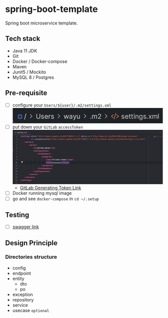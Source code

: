 # spring-boot-template

Spring boot microservice template.

## Tech stack
- Java 11 JDK
- Git
- Docker / Docker-compose
- Maven
- Junit5 / Mockito
- MySQL 8 / Postgres

## Pre-requisite

- [ ] configure your `Users/${user}/.m2/settings.xml` ![img.png](m2-path.png)
- [ ] put down your `GitLab` `accessToken` ![img.png](setting-xml.png)
  - [GitLab Generating Token Link](https://deloitte.team/help/user/profile/personal_access_tokens.md#create-a-personal-access-token)
- [ ] Docker running mysql image
- [ ] go and see `docker-compose` in `cd ~/.setup`

## Testing 

- [ ] [swagger link](http://localhost:9000/swagger-ui.html)


## Design Principle
### Directories structure
- config
- endpoint
- entity
  - dto
  - po
- exception
- repository
- service
- usecase `optional`
